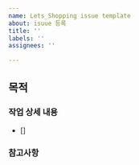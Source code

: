 ```yaml
---
name: Lets_Shopping issue template
about: isuue 등록
title: ''
labels: ''
assignees: ''

---
```


## 목적
>

### 작업 상세 내용
- [] 
### 참고사항
